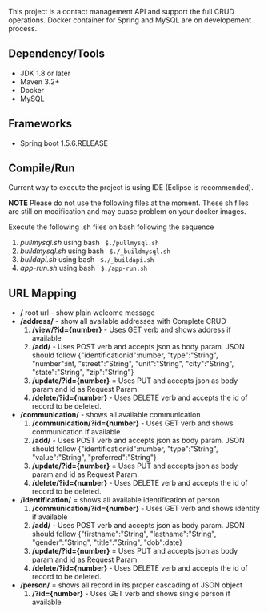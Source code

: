 This project is a contact management API and support the full CRUD operations.
Docker container for Spring and MySQL are on developement process. 

## Dependency/Tools
* JDK 1.8 or later
* Maven 3.2+
* Docker
* MySQL

## Frameworks
* Spring boot 1.5.6.RELEASE


## Compile/Run 

Current way to execute the project is using IDE (Eclipse is recommended).

**NOTE** Please do not use the following files at the moment. These sh files are still on modification and may cuase problem on your docker images.

Execute the following .sh files on bash following the sequence
1. _pullmysql.sh_ using bash ``` $./pullmysql.sh```
1. _buildmysql.sh_ using bash ``` $./_buildmysql.sh```
1. _buildapi.sh_ using bash ``` $./_buildapi.sh```
1. _app-run.sh_ using bash ``` $./app-run.sh```

## URL Mapping
* **/** root url - show plain welcome message
* **/address/** - show all available addresses with Complete CRUD
    1. **/view/?id={number}** - Uses GET verb and shows address if available
    1. **/add/** - Uses POST verb and accepts json as body param. JSON should follow {"identificationid":number, "type":"String", "number":int, "street":"String", "unit":"String", "city":"String", "state":"String", "zip":"String"}
    1. **/update/?id={number}** = Uses PUT and accepts json as body param and id as Request Param.
    1. **/delete/?id={number}** - Uses DELETE verb and accepts the id of record to be deleted.
* **/communication/** - shows all available communication
    1. **/communication/?id={number}** - Uses GET verb and shows communication if available
    1. **/add/** - Uses POST verb and accepts json as body param. JSON should follow {"identificationid":number, "type":"String",  "value":"String", "preferred":"String"}
    1. **/update/?id={number}** = Uses PUT and accepts json as body param and id as Request Param.
    1. **/delete/?id={number}** - Uses DELETE verb and accepts the id of record to be deleted.
* **/identification/** = shows all available identification of person
    1. **/communication/?id={number}** - Uses GET verb and shows identity if available
    1. **/add/** - Uses POST verb and accepts json as body param. JSON should follow {"firstname":"String", "lastname":"String",  "gender":"String", "title":"String", "dob":date}
    1. **/update/?id={number}** = Uses PUT and accepts json as body param and id as Request Param.
    1. **/delete/?id={number}** - Uses DELETE verb and accepts the id of record to be deleted.
* **/person/** = shows all record in its proper cascading of JSON object
    1. **/?id={number}** - Uses GET verb and shows single person if available
